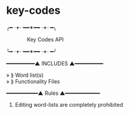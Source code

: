 # key-codes
╭━ ⋅𖥔⋅ ━━✶━━ ⋅𖥔⋅ ━╮

&nbsp;&nbsp;&nbsp;&nbsp;&nbsp;&nbsp;&nbsp;&nbsp;&nbsp;&nbsp;&nbsp;&nbsp;&nbsp;&nbsp;Key Codes API

╰━ ⋅𖥔⋅ ━━✶━━ ⋅𖥔⋅ ━╯

━━━━━━━━━▲ INCLUDES ▲━━━━━━━━━

 » ⟫ Word list(s) <br>
 » ⟫ Functionality Files
 
━━━━━━━━━━▲ Rules ▲━━━━━━━━━━━

1. Editing word-lists are completely prohibited
